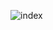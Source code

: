 
![index](https://user-images.githubusercontent.com/96077446/218188535-4345a1ba-28b9-4ecf-9c91-7fc67e7ea32b.jpeg)
